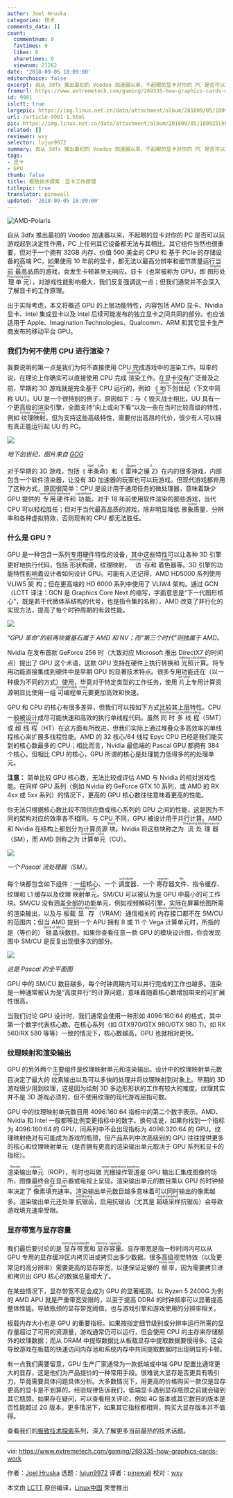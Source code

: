 ```yaml
---
author: Joel Hruska
categories: 技术
comments_data: []
count:
  commentnum: 0
  favtimes: 0
  likes: 0
  sharetimes: 0
  viewnum: 21262
date: '2018-09-05 18:09:00'
editorchoice: false
excerpt: 自从 3dfx 推出最初的 Voodoo 加速器以来，不起眼的显卡对你的 PC 是否可以玩游戏起到决定性作用，PC 上任何其它设备都无法与其相比。
fromurl: https://www.extremetech.com/gaming/269335-how-graphics-cards-work
id: 9981
islctt: true
largepic: https://img.linux.net.cn/data/attachment/album/201809/05/180925lhki9b3tk4hhwbhh.jpg
url: /article-9981-1.html
pic: https://img.linux.net.cn/data/attachment/album/201809/05/180925lhki9b3tk4hhwbhh.jpg.thumb.jpg
related: []
reviewer: wxy
selector: lujun9972
summary: 自从 3dfx 推出最初的 Voodoo 加速器以来，不起眼的显卡对你的 PC 是否可以玩游戏起到决定性作用，PC 上任何其它设备都无法与其相比。
tags:
- 显卡
- GPU
thumb: false
title: 极致技术探索：显卡工作原理
titlepic: true
translator: pinewall
updated: '2018-09-05 18:09:00'
---
```


![AMD-Polaris](/data/attachment/album/201809/05/180925lhki9b3tk4hhwbhh.jpg)


自从 3dfx 推出最初的 Voodoo 加速器以来，不起眼的显卡对你的 PC 是否可以玩游戏起到决定性作用，PC 上任何其它设备都无法与其相比。其它组件当然也很重要，但对于一个拥有 32GB 内存、价值 500 美金的 CPU 和 基于 PCIe 的存储设备的高端 PC，如果使用 10 年前的显卡，都无法以最高分辨率和细节质量运行当前<ruby> 最高品质的游戏 <rt>  AAA titles </rt></ruby>，会发生卡顿甚至无响应。显卡（也常被称为 GPU，即<ruby> 图形处理单元 <rt>  Graphic Processing Unit </rt></ruby>），对游戏性能影响极大，我们反复强调这一点；但我们通常并不会深入了解显卡的工作原理。


出于实际考虑，本文将概述 GPU 的上层功能特性，内容包括 AMD 显卡、Nvidia 显卡、Intel 集成显卡以及 Intel 后续可能发布的独立显卡之间共同的部分。也应该适用于 Apple、Imagination Technologies、Qualcomm、ARM 和其它显卡生产商发布的移动平台 GPU。


### 我们为何不使用 CPU 进行渲染？


我要说明的第一点是我们为何不直接使用 CPU 完成游戏中的渲染工作。坦率的说，在理论上你确实可以直接使用 CPU 完成<ruby> 渲染 <rt>  rendering </rt></ruby>工作。在显卡没有广泛普及之前，早期的 3D 游戏就是完全基于 CPU 运行的，例如 《<ruby> 地下创世纪 <rt>  Ultima Underworld </rt></ruby>（下文中简称 UU）。UU 是一个很特别的例子，原因如下：与《<ruby> 毁灭战士 <rt>  Doom </rt></ruby>相比，UU 具有一个更高级的渲染引擎，全面支持“向上或向下看”以及一些在当时比较高级的特性，例如<ruby> 纹理映射 <rt>  texture mapping </rt></ruby>。但为支持这些高级特性，需要付出高昂的代价，很少有人可以拥有真正能运行起 UU 的 PC。


![](/data/attachment/album/201809/05/180925t2kgd0n7vq0hd70n.jpg)


*地下创世纪，图片来自 [GOG](https://www.gog.com/game/ultima_underworld_1_2)*


对于早期的 3D 游戏，包括《<ruby> 半条命 <rt>  Half Life </rt></ruby>》和《<ruby> 雷神之锤 2 <rt>  Quake II </rt></ruby>》在内的很多游戏，内部包含一个软件渲染器，让没有 3D 加速器的玩家也可以玩游戏。但现代游戏都弃用了这种方式，原因很简单：CPU 是设计用于通用任务的微处理器，意味着缺少 GPU 提供的<ruby> 专用硬件 <rt>  specialized hardware </rt></ruby>和<ruby> 功能 <rt>  capabilities </rt></ruby>。对于 18 年前使用软件渲染的那些游戏，当代 CPU 可以轻松胜任；但对于当代最高品质的游戏，除非明显降低<ruby> 景象质量 <rt>  scene </rt></ruby>、分辨率和各种虚拟特效，否则现有的 CPU 都无法胜任。


### 什么是 GPU ?


GPU 是一种包含一系列专用硬件特性的设备，其中这些特性可以让各种 3D 引擎更好地执行代码，包括<ruby> 形状构建 <rt>  geometry setup </rt></ruby>，纹理映射，<ruby> 访存 <rt>  memory access </rt></ruby>和<ruby> 着色器 <rt>  shaders </rt></ruby>等。3D 引擎的功能特性影响着设计者如何设计 GPU。可能有人还记得，AMD HD5000 系列使用 VLIW5 <ruby> 架构 <rt>  archtecture </rt></ruby>；但在更高端的 HD 6000 系列中使用了 VLIW4 架构。通过 GCN （LCTT 译注：GCN 是 Graphics Core Next 的缩写，字面意思是“下一代图形核心”，既是若干代微体系结构的代号，也是指令集的名称），AMD 改变了并行化的实现方法，提高了每个时钟周期的有效性能。


![](/data/attachment/album/201809/05/180925gvlqoiylewoayblw.jpg)


*“GPU 革命”的前两块奠基石属于 AMD 和 NV；而“第三个时代”则独属于 AMD。*


Nvidia 在发布首款 GeForce 256 时（大致对应 Microsoft 推出 DirectX7 的时间点）提出了 GPU 这个术语，这款 GPU 支持在硬件上执行转换和<ruby> 光照计算 <rt>  lighting calculation </rt></ruby>。将专用功能直接集成到硬件中是早期 GPU 的显著技术特点。很多专用功能还在（以一种极为不同的方式）使用，毕竟对于特定类型的工作任务，使用<ruby> 片上 <rt>  on-chip </rt></ruby>专用计算资源明显比使用一组<ruby> 可编程单元 <rt>  programmable cores </rt></ruby>要更加高效和快速。


GPU 和 CPU 的核心有很多差异，但我们可以按如下方式比较其上层特性。CPU 一般被设计成尽可能快速和高效的执行单线程代码。虽然 <ruby> 同时多线程 <rt>  Simultaneous multithreading </rt></ruby>（SMT）或 <ruby> 超线程 <rt>  Hyper-Threading </rt></ruby>（HT）在这方面有所改进，但我们实际上通过堆叠众多高效率的单线程核心来扩展多线程性能。AMD 的 32 核心/64 线程 Epyc CPU 已经是我们能买到的核心数最多的 CPU；相比而言，Nvidia 最低端的 Pascal GPU 都拥有 384 个核心。但相比 CPU 的核心，GPU 所谓的核心是处理能力低得多的的处理单元。


**注意：** 简单比较 GPU 核心数，无法比较或评估 AMD 与 Nvidia 的相对游戏性能。在同样 GPU 系列（例如 Nvidia 的 GeForce GTX 10 系列，或 AMD 的 RX 4xx 或 5xx 系列）的情况下，更高的 GPU 核心数往往意味着更高的性能。


你无法只根据核心数比较不同供应商或核心系列的 GPU 之间的性能，这是因为不同的架构对应的效率各不相同。与 CPU 不同，GPU 被设计用于并行计算。AMD 和 Nvidia 在结构上都划分为计算资源<ruby> 块 <rt>  block </rt></ruby>。Nvidia 将这些块称之为<ruby> 流处理器 <rt>  Streaming Multiprocessor </rt></ruby>（SM），而 AMD 则称之为<ruby> 计算单元 <rt>  Compute Unit </rt></ruby>（CU）。


![](/data/attachment/album/201809/05/180925f2evh82vdqdm94h1.png)


*一个 Pascal 流处理器（SM）。*


每个块都包含如下组件：一组核心、一个<ruby> 调度器 <rt>  scheduler </rt></ruby>、一个<ruby> 寄存器文件 <rt>  register file </rt></ruby>、指令缓存、纹理和 L1 缓存以及纹理<ruby> 映射单元 <rt>  mapping unit </rt></ruby>。SM/CU 可以被认为是 GPU 中最小的可工作块。SM/CU 没有涵盖全部的功能单元，例如视频解码引擎，实际在屏幕绘图所需的渲染输出，以及与<ruby> 板载 <rt>  onboard </rt></ruby><ruby> 显存 <rt>  Video Memory </rt></ruby>（VRAM）通信相关的<ruby> 内存接口 <rt>  memory interfaces </rt></ruby>都不在 SM/CU 的范围内；但当 AMD 提到一个 APU 拥有 8 或 11 个 Vega 计算单元时，所指的是（等价的）<ruby> 硅晶块 <rt>  block of silicon </rt></ruby>数目。如果你查看任意一款 GPU 的模块设计图，你会发现图中 SM/CU 是反复出现很多次的部分。


![](/data/attachment/album/201809/05/180926j7rds1orwzrosuap.jpg)


*这是 Pascal 的全平面图*


GPU 中的 SM/CU 数目越多，每个时钟周期内可以并行完成的工作也越多。渲染是一种通常被认为是“高度并行”的计算问题，意味着随着核心数增加带来的可扩展性很高。


当我们讨论 GPU 设计时，我们通常会使用一种形如 4096:160:64 的格式，其中第一个数字代表核心数。在核心系列（如 GTX970/GTX 980/GTX 980 Ti，如 RX 560/RX 580 等等）一致的情况下，核心数越高，GPU 也就相对更快。


### 纹理映射和渲染输出


GPU 的另外两个主要组件是纹理映射单元和渲染输出。设计中的纹理映射单元数目决定了最大的<ruby> 纹素 <rt>  texel </rt></ruby>输出以及可以多快的处理并将纹理映射到对象上。早期的 3D 游戏很少用到纹理，这是因为绘制 3D 多边形形状的工作有较大的难度。纹理其实并不是 3D 游戏必须的，但不使用纹理的现代游戏屈指可数。


GPU 中的纹理映射单元数目用 4096:160:64 指标中的第二个数字表示。AMD、Nvidia 和 Intel 一般都等比例变更指标中的数字。换句话说，如果你找到一个指标为 4096:160:64 的 GPU，同系列中不会出现指标为 4096:320:64 的 GPU。纹理映射绝对有可能成为游戏的瓶颈，但产品系列中次高级别的 GPU 往往提供更多的核心和纹理映射单元（是否拥有更高的渲染输出单元取决于 GPU 系列和显卡的指标）。


<ruby> 渲染输出单元 <rt>  Render outputs </rt></ruby>（ROP），有时也叫做<ruby> 光栅操作管道 <rt>  raster operations pipelines </rt></ruby>是 GPU 输出汇集成图像的场所，图像最终会在显示器或电视上呈现。渲染输出单元的数目乘以 GPU 的时钟频率决定了<ruby> 像素填充速率 <rt>  pixel fill rate </rt></ruby>。渲染输出单元数目越多意味着可以同时输出的像素越多。渲染输出单元还处理<ruby> 抗锯齿 <rt>  antialiasing </rt></ruby>，启用抗锯齿（尤其是<ruby> 超级采样 <rt>  supersampled </rt></ruby>抗锯齿）会导致游戏填充速率受限。


### 显存带宽与显存容量


我们最后要讨论的是<ruby> 显存带宽 <rt>  memory bandwidth </rt></ruby>和<ruby> 显存容量 <rt>  memory capacity </rt></ruby>。显存带宽是指一秒时间内可以从 GPU 专用的显存缓冲区内拷贝进或拷贝出多少数据。很多高级视觉特效（以及更常见的高分辨率）需要更高的显存带宽，以便保证足够的<ruby> 帧率 <rt>  frame rates </rt></ruby>，因为需要拷贝进和拷贝出 GPU 核心的数据总量增大了。


在某些情况下，显存带宽不足会成为 GPU 的显著瓶颈。以 Ryzen 5 2400G 为例的 AMD APU 就是严重带宽受限的，以至于提高 DDR4 的时钟频率可以显著提高整体性能。导致瓶颈的显存带宽阈值，也与游戏引擎和游戏使用的分辨率相关。


板载内存大小也是 GPU 的重要指标。如果按指定细节级别或分辨率运行所需的显存量超过了可用的资源量，游戏通常仍可以运行，但会使用 CPU 的主存来存储额外的纹理数据；而从 DRAM 中提取数据比从板载显存中提取数据要慢得多。这会导致游戏在板载的快速访问内存池和系统内存中共同提取数据时出现明显的卡顿。


有一点我们需要留意，GPU 生产厂家通常为一款低端或中端 GPU 配置比通常更大的显存，这是他们为产品提价的一种常用手段。很难说大显存是否更具有吸引力，毕竟需要具体问题具体分析。大多数情况下，用更高的价格购买一款仅是显存更高的显卡是不划算的。经验规律告诉我们，低端显卡遇到显存瓶颈之前就会碰到其它瓶颈。如果存在疑问，可以查看相关评论，例如 4G 版本或其它数目的版本是否性能超过 2G 版本。更多情况下，如果其它指标都相同，购买大显存版本并不值得。


查看我们的[极致技术探索](http://www.extremetech.com/tag/extremetech-explains)系列，深入了解更多当前最热的技术话题。




---


via: <https://www.extremetech.com/gaming/269335-how-graphics-cards-work>


作者：[Joel Hruska](https://www.extremetech.com/author/jhruska) 选题：[lujun9972](https://github.com/lujun9972) 译者：[pinewall](https://github.com/pinewall) 校对：[wxy](https://github.com/wxy)


本文由 [LCTT](https://github.com/LCTT/TranslateProject) 原创编译，[Linux中国](https://linux.cn/) 荣誉推出